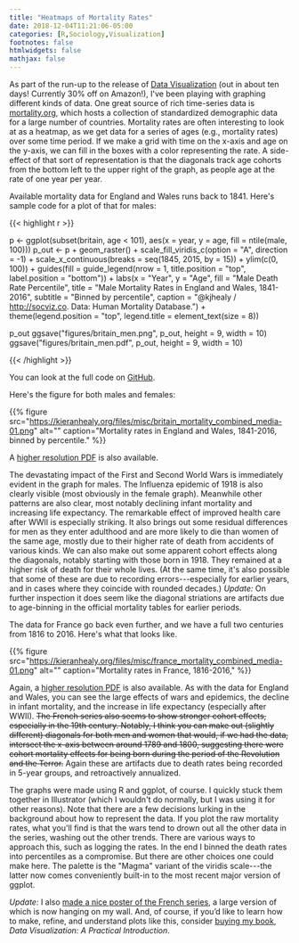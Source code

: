 ```yaml
---
title: "Heatmaps of Mortality Rates"
date: 2018-12-04T11:21:06-05:00
categories: [R,Sociology,Visualization]
footnotes: false
htmlwidgets: false
mathjax: false
---
```


As part of the run-up to the release of [Data Visualization](https://amzn.to/2vfAixM) (out in about ten days! Currently 30% off on Amazon!), I've been playing with graphing different kinds of data. One great source of rich time-series data is [mortality.org](http://mortality.org), which hosts a collection of standardized demographic data for a large number of countries. Mortality rates are often interesting to look at as a heatmap, as we get data for a series of ages (e.g., mortality rates) over some time period. If we make a grid with time on the x-axis and age on the y-axis, we can fill in the boxes with a color representing the rate. A side-effect of that sort of representation is that the diagonals track age cohorts from the bottom left to the upper right of the graph, as people age at the rate of one year per year. 

Available mortality data for England and Wales runs back to 1841. Here's sample code for a plot of that for males:

{{< highlight r >}}

p <- ggplot(subset(britain, age < 101), aes(x = year, y = age, fill = ntile(male, 100)))
p_out <- p + geom_raster() +
    scale_fill_viridis_c(option = "A", direction = -1) +
    scale_x_continuous(breaks = seq(1845, 2015, by = 15)) +
    ylim(c(0, 100)) +
    guides(fill = guide_legend(nrow = 1, title.position = "top", label.position = "bottom")) +
    labs(x = "Year", y = "Age", fill = "Male Death Rate Percentile",
         title = "Male Mortality Rates in England and Wales, 1841-2016",
         subtitle = "Binned by percentile",
         caption = "@kjhealy / http://socviz.co. Data: Human Mortality Database.") +
    theme(legend.position = "top",
          legend.title = element_text(size = 8))

p_out
ggsave("figures/britain_men.png", p_out, height = 9, width = 10)
ggsave("figures/britain_men.pdf", p_out, height = 9, width = 10)


{{< /highlight >}}

You can look at the full code on [GitHub](https://github.com/kjhealy/lexis_surface).


Here's the figure for both males and females:


{{% figure src="https://kieranhealy.org/files/misc/britain_mortality_combined_media-01.png" alt="" caption="Mortality rates in England and Wales, 1841-2016, binned by percentile." %}}

A [higher resolution PDF](https://kieranhealy.org/files/misc/britain_mortality_combined_media.pdf) is also available. 

The devastating impact of the First and Second World Wars is immediately evident in the graph for males. The Influenza epidemic of 1918 is also clearly visible (most obviously in the female graph). Meanwhile other patterns are also clear, most notably declining infant mortality and increasing life expectancy. The remarkable effect of improved health care after WWII is especially striking. It also brings out some residual differences for men as they enter adulthood and are more likely to die than women of the same age, mostly due to their higher rate of death from accidents of various kinds. We can also make out some apparent cohort effects along the diagonals, notably starting with those born in 1918. They remained at a higher risk of death for their whole lives. (At the same time, it's also possible that some of these are due to recording errors---especially for earlier years, and in cases where they coincide with rounded decades.) _Update:_ On further inspection it does seem like the diagonal striations are artifacts due to age-binning in the official mortality tables for earlier periods.

The data for France go back even further, and we have a full two centuries from 1816 to 2016. Here's what that looks like.

{{% figure src="https://kieranhealy.org/files/misc/france_mortality_combined_media-01.png" alt="" caption="Mortality rates in France, 1816-2016," %}}

Again, a [higher resolution PDF](https://kieranhealy.org/files/misc/france_mortality_combined_media.pdf) is also available. As with the data for England and Wales, you can see the large effects of wars and epidemics, the decline in infant mortality, and the increase in life expectancy (especially after WWII). <s>The French series also seems to show stronger cohort effects, especially in the 19th century. Notably, I think you can make out (slightly different) diagonals for both men and women that would, if we had the data, intersect the x-axis between around 1789 and 1800, suggesting there were cohort mortality effects for being born during the period of the Revolution and the Terror.</s> Again these are artifacts due to death rates being recorded in 5-year groups, and retroactively annualized.

The graphs were made using R and ggplot, of course. I quickly stuck them together in Illustrator (which I wouldn't do normally, but I was using it for other reasons). Note that there are a few decisions lurking in the background about how to represent the data. If you plot the raw mortality rates, what you'll find is that the wars tend to drown out all the other data in the series, washing out the other trends. There are various ways to approach this, such as logging the rates. In the end I binned the death rates into percentiles as a compromise. But there are other choices one could make here. The palette is the "Magma" variant of the viridis scale---the latter now comes conveniently built-in to the most recent major version of ggplot. 

_Update:_ I also [made a nice poster of the French series](https://kieranhealy.org/blog/archives/2018/12/27/french-mortality-poster/), a large version of which is now hanging on my wall. And, of course, if you’d like to learn how to make, refine, and understand plots like this, consider [buying my book](https://amzn.to/2vfAixM), _Data Visualization: A Practical Introduction_.
